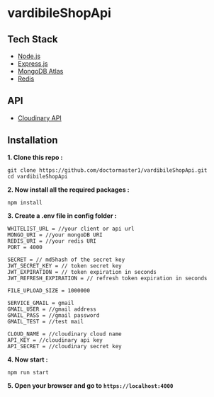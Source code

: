 # vardibileShopApi

## Tech Stack 
- [Node.js](https://nodejs.org/en/)
- [Express.js](https://expressjs.com/)
- [MongoDB Atlas](https://www.mongodb.com/cloud/atlas)
- [Redis](https://redis.io/)

## API
- [Cloudinary API](https://cloudinary.com/)

## Installation
**1. Clone this repo :**
```
git clone https://github.com/doctormaster1/vardibileShopApi.git
cd vardibileShopApi
```

**2. Now install all the required packages :**
```
npm install
```

**3. Create a .env file in config folder :**
```
WHITELIST_URL = //your client or api url
MONGO_URI = //your mongoDB URI
REDIS_URI = //your redis URI
PORT = 4000

SECRET = // md5hash of the secret key
JWT_SECRET_KEY = // token secret key
JWT_EXPIRATION = // token expiration in seconds
JWT_REFRESH_EXPIRATION = // refresh token expiration in seconds

FILE_UPLOAD_SIZE = 1000000

SERVICE_GMAIL = gmail
GMAIL_USER = //gmail address
GMAIL_PASS = //gmail password
GMAIL_TEST = //test mail

CLOUD_NAME = //cloudinary cloud name
API_KEY = //cloudinary api key
API_SECRET = //cloudinary secret key
```

**4. Now start :**
```
npm run start
```

**5. Open your browser and go to `https://localhost:4000`**

